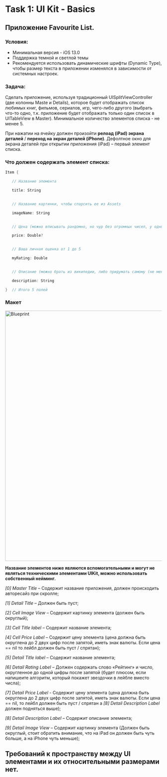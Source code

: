 # Task 1: UI Kit - Basics
## Приложение Favourite List.

### Условия:
- Минимальная версия - iOS 13.0
- Поддержка темной и светлой темы
- Рекомендуется использовать динамические шрифты (Dynamic Type), чтобы размер текста в приложении изменялся в зависимости от системных настроек.

### Задача:
Сделать приложение, используя традиционный UISplitViewController (две колонны Maste и Details), которое будет отображать список любимых книг, фильмов, сериалов, игр, чего-либо другого (выбрать что-то одно, т.к. приложение будет отображать только один список в UITableView в Master). Минимальное количество элементов списка - не менее 5. 

При нажатии на ячейку должен произойти **релоад (iPad) экрана деталей** / **переход на экран деталей (iPhone)**. Дефолтное окно для экрана деталей при открытии приложения (iPad) – первый элемент списка.

### Что должен содержать элемент списка:
```swift
Item { 

   // Название элемента 

   title: String  
 

   // Название картинки, чтобы спарсить ее из Assets 

   imageName: String  
 

   // Цена (можно вписывать рандомно, но чур без огромных чисел, у одного элемента должен быть nil) 

   price: Double?  
 

   // Ваша личная оценка от 1 до 5 

   myRating: Double 
 

   // Описание (можно брать из википедии, либо придумать самому (не менее 15 символов)) 

   description: String  

}  // Итого 5 полей 
```
### Макет
<img width="805" alt="Blueprint" src="https://user-images.githubusercontent.com/85530945/121261128-f5e79800-c8ba-11eb-8b45-c416e8771033.png">

**Название элементов ниже являются вспомогательными и могут не являться техническими элементами UIKit, можно использовать собственный нейминг.**

*[0] Master Title* – Содержит название приложения, должен происходить авторесайз при скролле; 

*[1] Detail Title* – Должен быть пуст; 

*[2] Cell Image View* – Содержит картинку элемента (должен быть округлый); 

*[3] Cell Title label* – Содержит название элемента; 

*[4] Cell Price Label* – Содержит цену элемента (цена должна быть округлена до 2 двух цифр после запятой, иметь знак валюты. Если цена == nil то лейбл должен быть пуст / спрятан); 

*[5] Detail Title label* – Содержит название элемента; 

*[6] Detail Rating Label* – Должен содержать слово «Рейтинг» и число, округленное до одной цифры после запятой (будет плюсом, если напишеите алгоритм, который покажет звездочки в лейбле вместо числа); 

*[7] Detail Price Label* - Содержит цену элемента (цена должна быть округлена до 2 двух цифр после запятой, иметь знак валюты. Если цена == nil, то лейбл должен быть пуст / спрятан а *[8] Detail Description Label* должен подняться выше); 

*[8] Detail Description Label* – Содержит описание элемента; 

*[9] Detail Image View* – Содержит картинку элемента (Должен быть округлый, стоит обратить внимание, что на iPad он должен быть чуть больше, а на iPhone чуть меньше);



## Требований к пространству между UI элементами и их относительными размерами нет.
